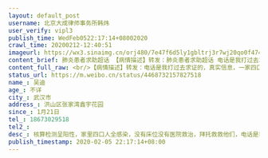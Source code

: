 ```yaml
---
layout: default_post
username: 北京大成律师事务所韩炜
user_verify: vipl3
publish_time: WedFeb0522:17:14+08002020
crawl_time: 20200212-12:40:51
imageurl: https://wx3.sinaimg.cn/orj480/7e47f6d5ly1gbltrj3r7wj20qo0f474x.jpg
content_brief: 肺炎患者求助超话 【病情描述】转发：肺炎患者求助超话 电话是我打过去求证的，真实信息，一家四口被感染检测呈阳性没有医院接受没有床位在家等救助，全部失去行动能力，化验单我放在评论里了，请好心人帮忙转发求助他们🙏【姓名】吴迪【年龄】不详【所在城市】武汉市【所在小区、社区 ...全文
content_full_raw: <br/>【病情描述】转发：电话是我打过去求证的，真实信息，一家四口被感染检测呈阳性没有医院接受没有床位在家等救助，全部失去行动能力，化验单我放在评论里了，请好心人帮忙转发求助他们🙏<br/>【姓名】吴迪<br/>【年龄】不详<br/>【所在城市】武汉市<br/>【所在小区、社区】洪山区张家湾鑫宇花园<br/>【患病时间】1月21日<br/>【联系方式】18673029518<br/>【其他紧急联系人】<br/>【病情描述】核算检测呈阳性，家里四口人全感染，没有床位没有医院救治，拜托救救他们，电话是我打过去的，真实信息！<br/><br/>病人自述：病患中的一家4口求救🚑🚑<br/>地址:武汉市武昌洪山区张家湾鑫宇花园4栋2单元，联系电话:吴笛18673029518<br/>病人情况:<br/>妻子粟婷，1月21日出现症状，1月25日下午，到医院取得检测报告，结果是疑似新型冠状病毒肺炎，2月4日医院检查，2月5日确诊！现无床位收治<br/>母亲：尹春梅，1月28日，开始发烧，37.6度到38.4度，1月31日，到武汉市第七医院复诊，医生建议检测核酸，但需要等待试剂盒，2月4日医院检查，2月5日确诊，医院无床位收治！<br/>父亲：吴楚和，1月31日至今体温一直38.9度，反复发烧，情况比较危急，医院就诊，一直未确诊，2月4日医院检查，2月5日确诊，今天下午高烧已经达到40℃了，医院仍无床位收治！<br/>本人：吴笛，2月4日医院检查，2月5日确诊！现医院无床位收治！<br/>尤其是父亲情况特别严重，今天下午高烧已经达到40℃了！请好心人帮忙，救救这家人!<ahref='/n/人民日报'>@人民日报</a><ahref='/n/武汉发布'>@武汉发布</a><ahref='/n/凤凰网'>@凤凰网</a><ahref='/n/央视新闻'>@央视新闻</a><adata-url="http://t.cn/A6PnHXVk"href="https://video.weibo.com/show?fid=1034:4468713340993555"data-hide=""><spanclass='url-icon'><imgstyle='width:1rem;height:1rem'src='https://h5.sinaimg.cn/upload/2015/09/25/3/timeline_card_small_video_default.png'></span><spanclass="surl-text">是刘雨阳的微博视频</span></a>
status_url: https://m.weibo.cn/status/4468732157827518
name_: 吴迪
age_: 不详
city_: 武汉市
address_: 洪山区张家湾鑫宇花园
since_: 1月21日
tel_: 18673029518
tel2_: 
desc_: 核算检测呈阳性，家里四口人全感染，没有床位没有医院救治，拜托救救他们，电话是我打过去的，真实信息！病人自述病患中的一家4口求救🚑🚑地址武汉市武昌洪山区张家湾鑫宇花园4栋2单元，联系电话吴笛18673029518病人情况妻子粟婷，1月21日出现症状，1月25日下午，到医院取得检测报告，结果是疑似新型冠状病毒肺炎，2月4日医院检查，2月5日确诊！现无床位收治母亲尹春梅，1月28日，开始发烧，37.6度到38.4度，1月31日，到武汉市第七医院复诊，医生建议检测核酸，但需要等待试剂盒，2月4日医院检查，2月5日确诊，医院无床位收治！父亲吴楚和，1月31日至今体温一直38.9度，反复发烧，情况比较危急，医院就诊，一直未确诊，2月4日医院检查，2月5日确诊，今天下午高烧已经达到40℃了，医院仍无床位收治！本人吴笛，2月4日医院检查，2月5日确诊！现医院无床位收治！尤其是父亲情况特别严重，今天下午高烧已经达到40℃了！请好心人帮忙，救救这家人!<ahref='/n/人民日报'>@人民日报</a><ahref='/n/武汉发布'>@武汉发布</a><ahref='/n/凤凰网'>@凤凰网</a><ahref='/n/央视新闻'>@央视新闻</a><adata-url="http//t.cn/A6PnHXVk"href="https//video.weibo.com/show?fid=10344468713340993555"data-hide=""><spanclass='url-icon'><imgstyle='width1rem;height1rem'src='https//h5.sinaimg.cn/upload/2015/09/25/3/timeline_card_small_video_default.png'></span><spanclass="surl-text">是刘雨阳的微博视频</span></a>
publish_timestamp: 2020-02-05 22:17:14+08:00
---
```

